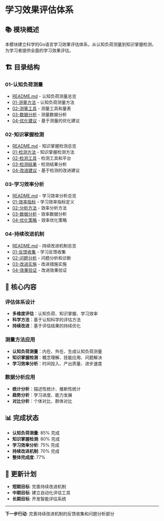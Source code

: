 # 学习效果评估体系

## 📚 **模块概述**

本模块建立科学的Go语言学习效果评估体系，从认知负荷测量到知识掌握检测，为学习者提供全面的学习效果评估。

## 🏗️ **目录结构**

### **01-认知负荷测量**

- [README.md](01-认知负荷测量/README.md) - 认知负荷测量总览
- [01-测量方法](01-认知负荷测量/01-测量方法/) - 认知负荷测量方法
- [02-测量工具](01-认知负荷测量/02-测量工具/) - 测量工具和量表
- [03-数据分析](01-认知负荷测量/03-数据分析/) - 测量数据分析
- [04-优化建议](01-认知负荷测量/04-优化建议/) - 基于测量的优化建议

### **02-知识掌握检测**

- [README.md](02-知识掌握检测/README.md) - 知识掌握检测总览
- [01-检测方法](02-知识掌握检测/01-检测方法/) - 知识掌握检测方法
- [02-检测工具](02-知识掌握检测/02-检测工具/) - 检测工具和平台
- [03-检测结果](02-知识掌握检测/03-检测结果/) - 检测结果分析
- [04-改进建议](02-知识掌握检测/04-改进建议/) - 基于检测的改进建议

### **03-学习效率分析**

- [README.md](03-学习效率分析/README.md) - 学习效率分析总览
- [01-效率指标](03-学习效率分析/01-效率指标/) - 学习效率指标定义
- [02-分析方法](03-学习效率分析/02-分析方法/) - 效率分析方法
- [03-数据分析](03-学习效率分析/03-数据分析/) - 效率数据分析
- [04-优化策略](03-学习效率分析/04-优化策略/) - 效率优化策略

### **04-持续改进机制**

- [README.md](04-持续改进机制/README.md) - 持续改进机制总览
- [01-反馈收集](04-持续改进机制/01-反馈收集/) - 学习反馈收集
- [02-问题分析](04-持续改进机制/02-问题分析/) - 问题分析和诊断
- [03-改进实施](04-持续改进机制/03-改进实施/) - 改进措施实施
- [04-效果验证](04-持续改进机制/04-效果验证/) - 改进效果验证

## 🎯 **核心内容**

### **评估体系设计**

- **多维度评估**：认知负荷、知识掌握、学习效率
- **科学方法**：基于认知科学的评估方法
- **持续改进**：基于评估结果的持续优化

### **测量方法应用**

- **认知负荷测量**：内在、外在、生成认知负荷测量
- **知识掌握检测**：概念理解、技能应用、问题解决
- **学习效率分析**：时间投入、产出质量、进步速度

### **数据分析应用**

- **统计分析**：描述性统计、推断性统计
- **趋势分析**：学习进度、能力发展
- **对比分析**：个体对比、群体对比

## 📊 **完成状态**

- **认知负荷测量**: 85% 完成
- **知识掌握检测**: 80% 完成
- **学习效率分析**: 75% 完成
- **持续改进机制**: 70% 完成
- **整体完成度**: 77%

## 🔄 **更新计划**

- **短期目标**: 完善持续改进机制
- **中期目标**: 建立自动化评估工具
- **长期目标**: 开发智能评估系统

---

**下一步行动**: 完善持续改进机制的反馈收集和问题分析部分
